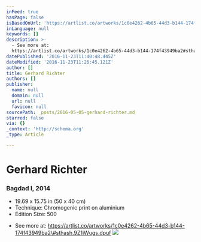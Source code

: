 ```yaml
---
inFeed: true
hasPage: false
isBasedOnUrl: 'https://artlist.co/artworks/1c0e4262-4b65-44d3-b144-174f43949ba2'
inLanguage: null
keywords: []
description: >-
  - See more at:
  https://artlist.co/artworks/1c0e4262-4b65-44d3-b144-174f43949ba2#sthash.9Z1iWugs.dpuf
datePublished: '2016-11-23T11:40:48.445Z'
dateModified: '2016-11-23T11:26:45.121Z'
author: []
title: Gerhard Richter
authors: []
publisher:
  name: null
  domain: null
  url: null
  favicon: null
sourcePath: _posts/2016-05-05-gerhard-richter.md
starred: false
via: {}
_context: 'http://schema.org'
_type: Article

---
```

# Gerhard Richter

### Bagdad I, 2014

* 19.69 x 15.75 in (50 x 40 cm)
* Technique: Chromogenic print on aluminium
* Edition Size: 500

- See more at: https://artlist.co/artworks/1c0e4262-4b65-44d3-b144-174f43949ba2\#sthash.9Z1iWugs.dpuf
![](https://www.filepicker.io/api/file/x7EQ6Z2ITtGGzdHWcLCu)